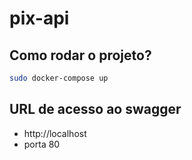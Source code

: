 # pix-api

## Como rodar o projeto?

```bash
sudo docker-compose up
```

## URL de acesso ao swagger

- http://localhost
- porta 80
